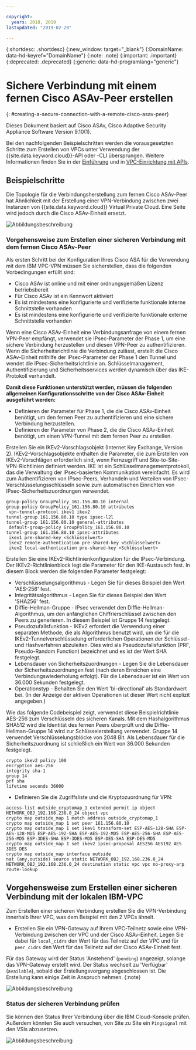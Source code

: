 ```yaml
---

copyright:
  years: 2018, 2019
lastupdated: "2019-02-20"

---
```


{:shortdesc: .shortdesc} 
{:new_window: target="_blank"} 
{:DomainName: data-hd-keyref="DomainName"} 
{:note: .note} 
{:important: .important} 
{:deprecated: .deprecated} 
{:generic: data-hd-programlang="generic"}

# Sichere Verbindung mit einem fernen Cisco ASAv-Peer erstellen
{: #creating-a-secure-connection-with-a-remote-cisco-asav-peer}

Dieses Dokument basiert auf Cisco ASAv, Cisco Adaptive Security Appliance Software Version 9.10(1).

Bei den nachfolgenden Beispielschritten werden die vorausgesetzten Schritte zum Erstellen von VPCs unter Verwendung der {{site.data.keyword.cloud}}-API oder -CLI übersprungen. Weitere Informationen finden Sie in der [Einführung](https://{DomainName}/docs/infrastructure/vpc?topic=vpc-getting-started-with-ibm-cloud-virtual-private-cloud-infrastructure) und in [VPC-Einrichtung mit APIs](https://{DomainName}/docs/infrastructure/vpc?topic=vpc-creating-a-vpc-using-the-rest-apis).

## Beispielschritte
Die Topologie für die Verbindungsherstellung zum fernen Cisco ASAv-Peer hat Ähnlichkeit mit der Erstellung einer VPN-Verbindung zwischen zwei Instanzen von {{site.data.keyword.cloud}} Virtual Private Cloud. Eine Seite wird jedoch durch die Cisco ASAv-Einheit ersetzt.

![Abbildungsbeschreibung](./images/vpc-vpn-asav-figure.png)

### Vorgehensweise zum Erstellen einer sicheren Verbindung mit dem fernen Cisco ASAv-Peer

Als ersten Schritt bei der Konfiguration Ihres Cisco ASA für die Verwendung mit dem IBM VPC-VPN müssen Sie sicherstellen, dass die folgenden Vorbedingungen erfüllt sind:

* Cisco ASAv ist online und mit einer ordnungsgemäßen Lizenz betriebsbereit
* Für Cisco ASAv ist ein Kennwort aktiviert
* Es ist mindestens eine konfigurierte und verifizierte funktionale interne Schnittstelle vorhanden
* Es ist mindestens eine konfigurierte und verifizierte funktionale externe Schnittstelle vorhanden

Wenn eine Cisco ASAv-Einheit eine Verbindungsanfrage von einem fernen VPN-Peer empfängt, verwendet sie IPsec-Parameter der Phase 1, um eine sichere Verbindung herzustellen und diesen VPN-Peer zu authentifizieren. Wenn die Sicherheitsrichtlinie die Verbindung zulässt, erstellt die Cisco ASAv-Einheit mithilfe der IPsec-Parameter der Phase 1 den Tunnel und wendet die IPsec-Sicherheitsrichtlinie an. Schlüsselmanagement, Authentifizierung und Sicherheitsservices werden dynamisch über das IKE-Protokoll verhandelt.

**Damit diese Funktionen unterstützt werden, müssen die folgenden allgemeinen Konfigurationsschritte von der Cisco ASAv-Einheit ausgeführt werden:**

* Definieren der Parameter für Phase 1, die die Cisco ASAv-Einheit benötigt, um den fernen Peer zu authentifizieren und eine sichere Verbindung herzustellen.
* Definieren der Parameter von Phase 2, die die Cisco ASAv-Einheit benötigt, um einen VPN-Tunnel mit dem fernen Peer zu erstellen.

Erstellen Sie ein IKEv2-Vorschlagsobjekt (Internet Key Exchange, Version 2). IKEv2-Vorschlagsobjekte enthalten die Parameter, die zum Erstellen von IKEv2-Vorschlägen erforderlich sind, wenn Fernzugriff und Site-to-Site-VPN-Richtlinien definiert werden. IKE ist ein Schlüsselmanagementprotokoll, das die Verwaltung der IPsec-basierten Kommunikation vereinfacht. Es wird zum Authentifizieren von IPsec-Peers, Verhandeln und Verteilen von IPsec-Verschlüsselungsschlüsseln sowie zum automatischen Einrichten von IPsec-Sicherheitszuordnungen verwendet. 

```
group-policy GroupPolicy_161.156.80.10 internal
group-policy GroupPolicy_161.156.80.10 attributes
 vpn-tunnel-protocol ikev1 ikev2
tunnel-group 161.156.80.10 type ipsec-l2l
tunnel-group 161.156.80.10 general-attributes
 default-group-policy GroupPolicy_161.156.80.10
tunnel-group 161.156.80.10 ipsec-attributes
 ikev1 pre-shared-key <Schlüsselwert>
 ikev2 remote-authentication pre-shared-key <Schlüsselwert>
 ikev2 local-authentication pre-shared-key <Schlüsselwert>
```

Erstellen Sie eine IKEv2-Richtlinienkonfiguration für die IPsec-Verbindung. Der IKEv2-Richtlinienblock legt die Parameter für den IKE-Austausch fest. In diesem Block werden die folgenden Parameter festgelegt:
* Verschlüsselungsalgorithmus - Legen Sie für dieses Beispiel den Wert 'AES-256' fest.
* Integritätsalgorithmus - Legen Sie für dieses Beispiel den Wert 'SHA256' fest.
* Diffie-Hellman-Gruppe - IPsec verwendet den Diffie-Hellman-Algorithmus, um den anfänglichen Chiffrierschlüssel zwischen den Peers zu generieren. In diesem Beispiel ist Gruppe 14 festgelegt.
* Pseudozufallsfunktion - IKEv2 erfordert die Verwendung einer separaten Methode, die als Algorithmus benutzt wird, um die für die IKEv2-Tunnelverschlüsselung erforderlichen Operationen der Schlüssel- und Hashverfahren abzuleiten. Dies wird als Pseudozufallsfunktion (PRF, Pseudo-Random Function) bezeichnet und es ist der Wert SHA festgelegt.
* Lebensdauer von Sicherheitszuordnungen - Legen Sie die Lebensdauer der Sicherheitszuordnungen fest (nach deren Erreichen eine Verbindungswiederholung erfolgt). Für die Lebensdauer ist ein Wert von 36.000 Sekunden festgelegt.
* Operationstyp - Behalten Sie den Wert 'bi-directional' als Standardwert bei. (In der Anzeige der aktiven Operationen ist dieser Wert nicht explizit angegeben.)

Wie das folgende Codebeispiel zeigt, verwendet diese Beispielrichtlinie AES-256 zum Verschlüsseln des sicheren Kanals. Mit dem Hashalgorithmus SHA512 wird die Identität des fernen Peers überprüft und die Diffie-Hellman-Gruppe 14 wird zur Schlüsselerstellung verwendet. Gruppe 14 verwendet Verschlüsselungsblöcke von 2048 Bit. Als Lebensdauer für die Sicherheitszuordnung ist schließlich ein Wert von 36.000 Sekunden festgelegt.

```
crypto ikev2 policy 100
encryption aes-256
integrity sha-1
group 14
prf sha
lifetime seconds 36000
```

* Definieren Sie die Zugriffsliste und die Kryptozuordnung für VPN:

```
access-list outside_cryptomap_1 extended permit ip object NETWORK_OBJ_192.168.236.0_24 object vpc 
crypto map outside_map 1 match address outside_cryptomap_1
crypto map outside_map 1 set peer 161.156.80.10 
crypto map outside_map 1 set ikev1 transform-set ESP-AES-128-SHA ESP-AES-128-MD5 ESP-AES-192-SHA ESP-AES-192-MD5 ESP-AES-256-SHA ESP-AES-256-MD5 ESP-3DES-SHA ESP-3DES-MD5 ESP-DES-SHA ESP-DES-MD5
crypto map outside_map 1 set ikev2 ipsec-proposal AES256 AES192 AES 3DES DES
crypto map outside_map interface outside
nat (any,outside) source static NETWORK_OBJ_192.168.236.0_24 NETWORK_OBJ_192.168.236.0_24 destination static vpc vpc no-proxy-arp route-lookup
```

## Vorgehensweise zum Erstellen einer sicheren Verbindung mit der lokalen IBM-VPC

Zum Erstellen einer sicheren Verbindung erstellen Sie die VPN-Verbindung innerhalb Ihrer VPC, was dem Beispiel mit den 2 VPCs ähnelt.

* Erstellen Sie ein VPN-Gateway auf Ihrem VPC-Teilnetz sowie eine VPN-Verbindung zwischen der VPC und der Cisco ASAv-Einheit. Legen Sie dabei für `local_cidrs` den Wert für das Teilnetz auf der VPC und für `peer_cidrs` den Wert für das Teilnetz auf der Cisco ASAv-Einheit fest.

Für das Gateway wird der Status 'Anstehend' (`pending`) angezeigt, solange das VPN-Gateway erstellt wird. Der Status wechselt zu 'Verfügbar' (`available`), sobald der Erstellungsvorgang abgeschlossen ist. Die Erstellung kann einige Zeit in Anspruch nehmen. 
{:note}


![Abbildungsbeschreibung](./images/vpc-vpn-asav-connection.png)

### Status der sicheren Verbindung prüfen

Sie können den Status Ihrer Verbindung über die IBM Cloud-Konsole prüfen. Außerdem könnten Sie auch versuchen, von Site zu Site ein `Pingsignal` mit den VSIs abzusetzen.

![Abbildungsbeschreibung](./images/vpc-vpn-asav-status.png)
